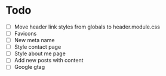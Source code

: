 # Todo

- [ ] Move header link styles from globals to header.module.css
- [ ] Favicons
- [ ] New meta name
- [ ] Style contact page
- [ ] Style about me page
- [ ] Add new posts with content
- [ ] Google gtag
